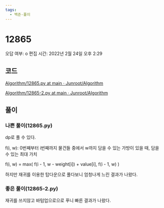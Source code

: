 ```yaml
---
tags:
  - 백준-풀이
---
```

# 12865

오답 여부: o
편집 시간: 2022년 2월 24일 오후 2:29

## 코드

[Algorithm/12865.py at main · Junroot/Algorithm](https://github.com/Junroot/Algorithm/blob/main/backjoon/12865.py)

[Algorithm/12865-2.py at main · Junroot/Algorithm](https://github.com/Junroot/Algorithm/blob/main/backjoon/12865-2.py)

## 풀이

### 나쁜 풀이(12865.py)

dp로 풀 수 있다.

f(i, w): 0번째부터 i번째까지 물건들 중에서 w까지 담을 수 있는 가방이 있을 때, 담을 수 있는 최대 가치

f(i, w) = max( f(i - 1, w - weight[i]) + value[i], f(i - 1, w) )

하지만 재귀를 이용한 탑다운으로 풀다보니 엄청나게 느린 결과가 나왔다.

### 좋은 풀이(12865-2.py)

재귀를 쓰지않고 바텀업으로으로 푸니 빠른 결과가 나왔다.